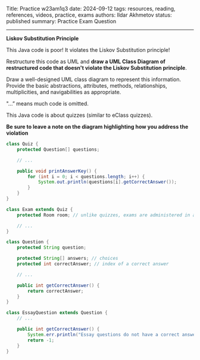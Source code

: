 Title: Practice w23am1q3
date: 2024-09-12
tags: resources, reading, references, videos, practice, exams
authors: Ildar Akhmetov
status: published
summary: Practice Exam Question

----

**Liskov Substitution Principle**

This Java code is poor! It violates the Liskov Substitution principle!

Restructure this code as UML and **draw a UML Class Diagram of restructured code that doesn't violate the Liskov Substitution principle**.

Draw a well-designed UML class diagram to represent this information. Provide the basic abstractions, attributes, methods, relationships, multiplicities, and navigabilities as appropriate.

"...” means much code is omitted.

This Java code is about quizzes (similar to eClass quizzes).

**Be sure to leave a note on the diagram highlighting how you address the violation**

```java
class Quiz {
    protected Question[] questions;

    // ...

    public void printAnswerKey() {
        for (int i = 0; i < questions.length; i++) {
            System.out.println(questions[i].getCorrectAnswer());
        }
    }
}

class Exam extends Quiz {
    protected Room room; // unlike quizzes, exams are administered in a room

    // ...
}

class Question {
    protected String question;

    protected String[] answers; // choices
    protected int correctAnswer; // index of a correct answer

    // ...

    public int getCorrectAnswer() {
        return correctAnswer;
    }
}

class EssayQuestion extends Question {
    // ...

    public int getCorrectAnswer() {
        System.err.println("Essay questions do not have a correct answer.");
        return -1;
    }
}
```